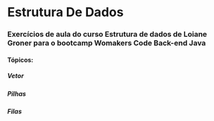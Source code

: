 # Estrutura De Dados

### Exercícios de aula do curso Estrutura de dados de Loiane Groner para o bootcamp Womakers Code Back-end Java

#### Tópicos:
##### Vetor
##### Pilhas
##### Filas


